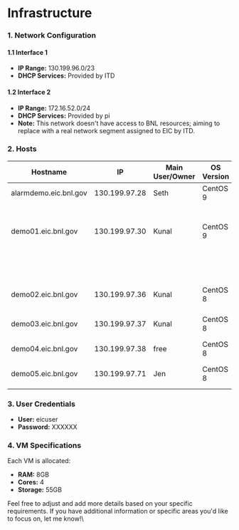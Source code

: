 # Infrastructure

### 1. Network Configuration

#### 1.1 Interface 1

* **IP Range:** 130.199.96.0/23
* **DHCP Services:** Provided by ITD

#### 1.2 Interface 2

* **IP Range:** 172.16.52.0/24
* **DHCP Services:** Provided by pi
* **Note:** This network doesn't have access to BNL resources; aiming to replace with a real network segment assigned to EIC by ITD.

### 2. Hosts

| Hostname              | IP            | Main User/Owner | OS Version | Use                                                     |
| --------------------- | ------------- | --------------- | ---------- | ------------------------------------------------------- |
| alarmdemo.eic.bnl.gov | 130.199.97.28 | Seth            | CentOS 9   | Alarm services                                          |
| demo01.eic.bnl.gov    | 130.199.97.30 | Kunal           | CentOS 9   | EPICS base, Ansible controller, Phoebus Alarm Services, |
|                       |               |                 |            | Archiver Appliance                                      |
| demo02.eic.bnl.gov    | 130.199.97.36 | Kunal           | CentOS 8   | EPICS base, ChannelFinder, Save & Restore               |
| demo03.eic.bnl.gov    | 130.199.97.37 | Kunal           | CentOS 8   | EPICS base, Phoebus Olog, Webclient                     |
| demo04.eic.bnl.gov    | 130.199.97.38 | free            | CentOS 8   | (Specify the use)                                       |
| demo05.eic.bnl.gov    | 130.199.97.71 | Jen             | CentOS 8   | MLflow testing / Pheobus testing                        |

### 3. User Credentials

* **User:** eicuser
* **Password:** XXXXXX

### 4. VM Specifications

Each VM is allocated:

* **RAM:** 8GB
* **Cores:** 4
* **Storage:** 55GB

Feel free to adjust and add more details based on your specific requirements. If you have additional information or specific areas you'd like to focus on, let me know!\
